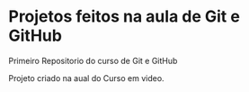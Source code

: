 # Projetos feitos na aula de Git e GitHub 
 Primeiro Repositorio do curso de Git e GitHub

 Projeto criado na aual do Curso em video.
